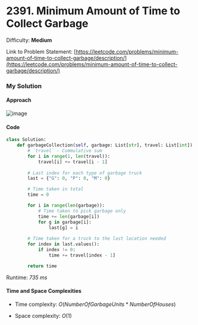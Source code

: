 # 2391. Minimum Amount of Time to Collect Garbage

Difficulty: **Medium**

Link to Problem Statement: [https://leetcode.com/problems/minimum-amount-of-time-to-collect-garbage/description/](https://leetcode.com/problems/minimum-amount-of-time-to-collect-garbage/description/)

### My Solution

#### Approach
![image](https://github.com/elakurthyshivani/leetcode-my-solutions/assets/95426935/8b517f11-03c9-4169-8f00-4abf3855013f)

#### Code

```python
class Solution:
    def garbageCollection(self, garbage: List[str], travel: List[int]) -> int:
        # `travel` - Cummulative sum
        for i in range(1, len(travel)):
            travel[i] += travel[i - 1]
        
        # Last index for each type of garbage truck
        last = {"G": 0, "P": 0, "M": 0}

        # Time taken in total
        time = 0

        for i in range(len(garbage)):
            # Time taken to pick garbage only
            time += len(garbage[i])
            for g in garbage[i]:
                last[g] = i
        
        # Time taken for a truck to the last location needed
        for index in last.values():
            if index != 0:
                time += travel[index - 1]

        return time
```

Runtime: *735 ms*

#### Time and Space Complexities

- Time complexity: $O(NumberOfGarbageUnits * NumberOfHouses)$

- Space complexity: $O(1)$
